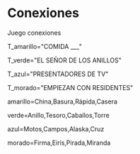 
# Conexiones
Juego conexiones

T_amarillo="COMIDA ___"

T_verde="EL SEÑOR DE LOS ANILLOS"

T_azul="PRESENTADORES DE TV"

T_morado="EMPIEZAN CON RESIDENTES"

amarillo=China,Basura,Rápida,Casera

verde=Anillo,Tesoro,Caballos,Torre

azul=Motos,Campos,Alaska,Cruz

morado=Firma,Eirís,Pirada,Miranda 




